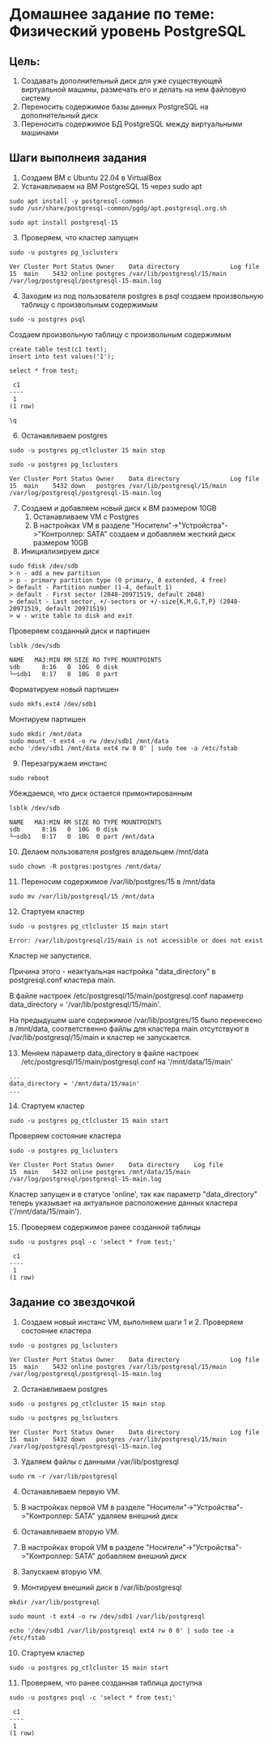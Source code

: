 # Домашнее задание по теме: Физический уровень PostgreSQL

## Цель:

1. Cоздавать дополнительный диск для уже существующей виртуальной машины, размечать его и делать на нем файловую систему
2. Переносить содержимое базы данных PostgreSQL на дополнительный диск
3. Переносить содержимое БД PostgreSQL между виртуальными машинами

## Шаги выполнеия задания

1. Создаем ВМ с Ubuntu 22.04 в VirtualBox
2. Устанавливаем на ВМ PostgreSQL 15 через sudo apt
```
sudo apt install -y postgresql-common
sudo /usr/share/postgresql-common/pgdg/apt.postgresql.org.sh

sudo apt install postgresql-15
```
3. Проверяем, что кластер запущен 
```
sudo -u postgres pg_lsclusters

Ver Cluster Port Status Owner    Data directory              Log file
15  main    5432 online postgres /var/lib/postgresql/15/main /var/log/postgresql/postgresql-15-main.log
```
4. Заходим из под пользователя postgres в psql создаем произвольную таблицу с произвольным содержимым
```
sudo -u postgres psql
```
Создаем произвольную таблицу с произвольным содержимым
```
create table test(c1 text);
insert into test values('1');

select * from test;

 c1 
----
 1
(1 row)

\q
```
6. Останавливаем postgres 
```
sudo -u postgres pg_ctlcluster 15 main stop

sudo -u postgres pg_lsclusters

Ver Cluster Port Status Owner    Data directory              Log file
15  main    5432 down   postgres /var/lib/postgresql/15/main /var/log/postgresql/postgresql-15-main.log
```
7. Создаем и добавляем новый диск к ВМ размером 10GB
    1. Останавливаем VM c Postgres
    2. В настройках VM в разделе "Носители"->"Устройства"->"Контроллер: SATA" создаем и добавляем жесткий диск размером 10GB
8. Инициализируем диск
```
sudo fdisk /dev/sdb
> n - add a new partition
> p - primary partition type (0 primary, 0 extended, 4 free)
> default - Partition number (1-4, default 1)
> default - First sector (2048-20971519, default 2048)
> default - Last sector, +/-sectors or +/-size{K,M,G,T,P} (2048-20971519, default 20971519)
> w - write table to disk and exit
```
Проверяем созданный диск и партишен
```
lsblk /dev/sdb

NAME   MAJ:MIN RM SIZE RO TYPE MOUNTPOINTS
sdb      8:16   0  10G  0 disk 
└─sdb1   8:17   0  10G  0 part 
```
Форматируем новый партишен
```
sudo mkfs.ext4 /dev/sdb1
```
Монтируем партишен
```
sudo mkdir /mnt/data
sudo mount -t ext4 -o rw /dev/sdb1 /mnt/data
echo '/dev/sdb1 /mnt/data ext4 rw 0 0' | sudo tee -a /etc/fstab
```
9. Перезагружаем инстанс
```
sudo reboot
```
Убеждаемся, что диск остается примонтированным
```
lsblk /dev/sdb

NAME   MAJ:MIN RM SIZE RO TYPE MOUNTPOINTS
sdb      8:16   0  10G  0 disk 
└─sdb1   8:17   0  10G  0 part /mnt/data
```
10. Делаем пользователя postgres владельцем /mnt/data
```
sudo chown -R postgres:postgres /mnt/data/
```
11. Переносим содержимое /var/lib/postgres/15 в /mnt/data
```
sudo mv /var/lib/postgresql/15 /mnt/data
```
12. Стартуем кластер
```
sudo -u postgres pg_ctlcluster 15 main start

Error: /var/lib/postgresql/15/main is not accessible or does not exist
```
Кластер не запустился.

Причина этого - неактуальная настройка "data_directory" в postgresql.conf кластера main.

В файле настроек /etc/postgresql/15/main/postgresql.conf параметр data_directory = '/var/lib/postgresql/15/main'.

На предыдущем шаге содержимое /var/lib/postgres/15 было перенесено в /mnt/data, соответственно файлы для кластера main отсутствуют в /var/lib/postgresql/15/main и кластер не запускается.

13. Меняем параметр data_directory в файле настроек /etc/postgresql/15/main/postgresql.conf на '/mnt/data/15/main'
```
...
data_directory = '/mnt/data/15/main' 
...
```
14. Стартуем кластер
```
sudo -u postgres pg_ctlcluster 15 main start
```
Проверяем состояние кластера
```
sudo -u postgres pg_lsclusters

Ver Cluster Port Status Owner    Data directory    Log file
15  main    5432 online postgres /mnt/data/15/main /var/log/postgresql/postgresql-15-main.log
```
Кластер запущен и в статусе 'online', так как параметр "data_directory" теперь указывает на актуальное расположение данных кластера ('/mnt/data/15/main').

15. Проверяем содержимое ранее созданной таблицы
```
sudo -u postgres psql -c 'select * from test;'

 c1 
----
 1
(1 row)
```

## Задание со звездочкой

1. Создаем новый инстанс VM, выполняем шаги 1 и 2.
Проверяем состояние кластера
```
sudo -u postgres pg_lsclusters

Ver Cluster Port Status Owner    Data directory              Log file
15  main    5432 online postgres /var/lib/postgresql/15/main /var/log/postgresql/postgresql-15-main.log
```
2. Останавливаем postgres
```
sudo -u postgres pg_ctlcluster 15 main stop

sudo -u postgres pg_lsclusters

Ver Cluster Port Status Owner    Data directory              Log file
15  main    5432 down   postgres /var/lib/postgresql/15/main /var/log/postgresql/postgresql-15-main.log
```
3. Удаляем файлы с данными /var/lib/postgresql
```
sudo rm -r /var/lib/postgresql
```
4. Останавливаем первую VM. 

5. В настройках первой VM в разделе "Носители"->"Устройства"->"Контроллер: SATA" удаляем внешний диск

6. Останавливаем вторую VM. 

7. В настройках второй VM в разделе "Носители"->"Устройства"->"Контроллер: SATA" добавляем внешний диск

8. Запускаем вторую VM. 

9. Монтируем внешний диск в /var/lib/postgresql
```
mkdir /var/lib/postgresql 

sudo mount -t ext4 -o rw /dev/sdb1 /var/lib/postgresql 

echo '/dev/sdb1 /var/lib/postgresql ext4 rw 0 0' | sudo tee -a /etc/fstab
```
10. Стартуем кластер
```
sudo -u postgres pg_ctlcluster 15 main start
```
11. Проверяем, что ранее созданная таблица доступна
```
sudo -u postgres psql -c 'select * from test;'

 c1 
----
 1
(1 row)
```